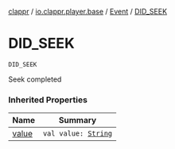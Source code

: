 [clappr](../../index.md) / [io.clappr.player.base](../index.md) / [Event](index.md) / [DID_SEEK](./-d-i-d_-s-e-e-k.md)

# DID_SEEK

`DID_SEEK`

Seek completed

### Inherited Properties

| Name | Summary |
|---|---|
| [value](value.md) | `val value: `[`String`](https://kotlinlang.org/api/latest/jvm/stdlib/kotlin/-string/index.html) |
